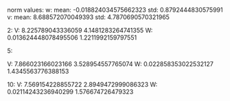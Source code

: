 
norm values:
    w:
      mean: -0.018824034575662323
      std: 0.8792444830575991
    v:
      mean: 8.688572070049393
      std: 4.7870690570321965


2: 
V:
	8.225789043336059
	4.1481283264741355
W:
	0.013624448078495506
	1.2211992159797551


5:

V:
	7.866023166023166
	3.528954557765074
W:
	0.022858353022532127
	1.4345563776388153



10:
V:
	7.569154228855722
	2.8949472999086323
W:
	0.02114243236940299
	1.576674726479323
